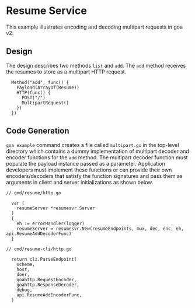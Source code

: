 # Resume Service

This example illustrates encoding and decoding multipart requests in goa v2.

## Design

The design describes two methods `list` and `add`. The `add` method receives
the resumes to store as a multipart HTTP request.

```
  Method("add", func() {
    Payload(ArrayOf(Resume))
    HTTP(func() {
      POST("/")
      MultipartRequest()
    })
  })
```

## Code Generation

`goa example` command creates a file called `multipart.go` in the top-level
directory which contains a dummy implementation of multipart decoder and
encoder functions for the `add` method. The multipart decoder function must 
populate the payload instance passed as a parameter. Application developers
must implement these functions or can provide their own encoders/decoders
that satisfy the function signatures and pass them as arguments in client and
server initializations as shown below.

```
// cmd/resume/http.go

  var (
    resumeServer *resumesvr.Server
  )
  {
    eh := errorHandler(logger)
    resumeServer = resumesvr.New(resumeEndpoints, mux, dec, enc, eh, api.ResumeAddDecoderFunc)
  }

// cmd/resume-cli/http.go

  return cli.ParseEndpoint(
    scheme,
    host,
    doer,
    goahttp.RequestEncoder,
    goahttp.ResponseDecoder,
    debug,
    api.ResumeAddEncoderFunc,
  )
```
